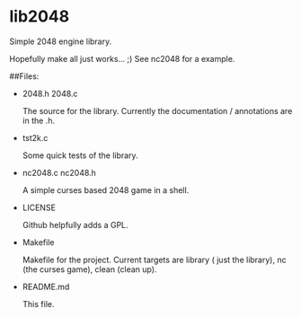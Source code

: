 lib2048
=======

Simple 2048 engine library. 

Hopefully make all just works... ;) See nc2048 for a example. 


##Files:

* 2048.h  2048.c

    The source for the library. Currently the documentation / annotations are in the .h. 

* tst2k.c

    Some quick tests of the library. 


* nc2048.c nc2048.h

    A simple curses based 2048 game in a shell.  

* LICENSE
 
    Github helpfully adds a GPL. 

* Makefile

    Makefile for the project. Current targets are library ( just the library), nc (the curses game), clean (clean up). 

* README.md

    This file. 
